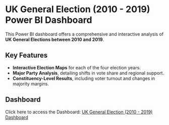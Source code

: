 # UK General Election (2010 - 2019) Power BI Dashboard

This Power BI dashboard offers a comprehensive and interactive analysis of **UK General Elections between 2010 and 2019**. 

## Key Features

* **Interactive Election Maps** for each of the four election years.
* **Major Party Analysis**, detailing shifts in vote share and regional support.
* **Constituency-Level Results**, including voter turnout and changes in majority margins.

## Dashboard
Click here to access the Dashboard:
[UK General Election (2010 - 2019) Dashboard](https://app.powerbi.com/view?r=eyJrIjoiMjI0ZGMyZjgtNjU4NC00ZjI5LWE2ZjUtMmNlNDllNGI4OTA5IiwidCI6IjA0NjZlNDc4LWQ5MjMtNDliOS1hZGYzLWRiYzI0MTVkOGEwZiJ9)
